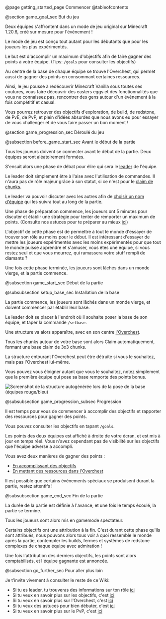 @page getting_started_page Commencer
@tableofcontents

@section game_goal_sec But du jeu

Deux équipes s'affrontent dans un mode de jeu original sur Minecraft 1.20.6, créé sur mesure pour l'événement !

Le mode de jeu est conçu tout autant pour les débutants que pour les joueurs les plus expérimentés.

Le but est d'accomplir un maximum d'objectifs afin de faire gagner des points à votre équipe. (Tips: `/goals` pour consulter les objectifs)

Au centre de la base de chaque équipe se trouve l'Overchest, qui permet aussi de gagner des points en consommant certaines ressources.

Ainsi, le jeu pousse à redécouvrir Minecraft Vanilla sous toutes ses coutures, vous faire découvrir des easters eggs et des fonctionnalités que vous ne connaissez pas, rencontrer des gens autour d'un événement à la fois compétitif et casual.

Vous pourrez retrouver des objectifs d'exploration, de build, de redstone, de PvE, de PvP, et plein d'idées absurdes que nous avons eu pour essayer de vous challenger et de vous faire passer un bon moment !

@section game_progression_sec Déroulé du jeu

@subsection before_game_start_sec Avant le début de la partie

Tous les joueurs doivent se connecter avant le début de la partie. Deux équipes seront aléatoirement formées.

S'ensuit alors une phase de débat pour élire qui sera le [leader](leader_page.html) de l'équipe.

Le leader doit simplement être à l'aise avec l'utilisation de commandes. Il n'aura pas de rôle majeur grâce à son statut, si ce n'est pour le [claim de chunks](leader_page.html#claim_sec).

Le leader va pouvoir discuter avec les autres afin de [choisir un nom d'équipe](leader_page.html#setteamname_sec) qui les suivra tout au long de la partie.

Une phase de préparation commence, les joueurs ont 5 minutes pour discuter et établir une stratégie pour tenter de remporter un maximum de points. (Consulte nos astuces pour te préparer au mieux [ici](tips_page.html))

L'objectif de cette phase est de permettre à tout le monde d'essayer de trouver son rôle au moins pour le début.
Il est intéressant d'essayer de mettre les joueurs expérimentés avec les moins expérimentés pour que tout le monde puisse apprendre et s'amuser, vous êtes une équipe, si vous restez seul et que vous mourrez, qui ramassera votre stuff rempli de diamants ?

Une fois cette phase terminée, les joueurs sont lâchés dans un monde vierge, et la partie commence.


@subsection game_start_sec Début de la partie


@subsubsection setup_base_sec Installation de la base

La partie commence, les joueurs sont lâchés dans un monde vierge, et doivent commencer par établir leur base.

Le leader doit se placer à l'endroit où il souhaite poser la base de son équipe, et taper la commande `/setbase`.

Une structure va alors apparaître, avec en son centre [l'Overchest](overchest_page.html).

Tous les chunks autour de votre base sont alors Claim automatiquement, formant une base claim de 3x3 chunks.

La structure entourant l'Overchest peut être détruite si vous le souhaitez, mais pas l'Overchest lui-même.

Vous pouvez vous éloigner autant que vous le souhaitez, notez simplement que la première équipe qui pose sa base remporte des points bonus.

![Screenshot de la structure autogénérée lors de la pose de la base (équipes rouge/bleu)](base.png)


@subsubsection game_progression_subsec Progression

Il est temps pour vous de commencer à accomplir des objectifs et rapporter des ressources pour gagner des points.

Vous pouvez consulter les objectifs en tapant `/goals`.

Les points des deux équipes est affiché à droite de votre écran, et est mis à jour en temps réel. Vous n'avez cependant pas de visibilité sur les objectifs que l'équipe adverse a accompli.

Vous avez deux manières de gagner des points :
- [En accomplissant des objectifs](goals_page.html)
- [En mettant des ressources dans l'Overchest](overchest_page.html)

Il est possible que certains événements spéciaux se produisent durant la partie, restez attentifs !

@subsubsection game_end_sec Fin de la partie

La durée de la partie est définie à l'avance, et une fois le temps écoulé, la partie se termine.

Tous les joueurs sont alors mis en gamemode spectateur.

Certains objectifs ont une attribution à la fin. C'est durant cette phase qu'ils sont attribués, nous pouvons alors tous voir à quoi ressemble le monde après la partie, contempler les builds, fermes et systèmes de redstone complexes de chaque équipe avec admiration !

Une fois l'attribution des derniers objectifs, les points sont alors comptabilisés, et l'équipe gagnante est annoncée.


@subsection go_further_sec Pour aller plus loin

Je t'invite vivement à consulter le reste de ce Wiki:

- Si tu es leader, tu trouveras des informations sur ton rôle [ici](leader_page.html)
- Si tu veux en savoir plus sur les objectifs, c'est [ici](goals_page.html)
- Si tu veux en savoir plus sur l'Overchest, c'est [ici](overchest_page.html)
- Si tu veux des astuces pour bien débuter, c'est [ici](tips_page.html)
- Si tu veux en savoir plus sur le PvP, c'est [ici](pvp_page.html)